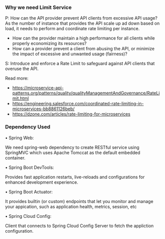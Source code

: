 
### Why we need Limit Service

P: How can the API provider prevent API clients from excessive API usage? As the number
    of instance that provides the API scale up ad down based on load, it needs to perform 
    and coordinate rate limiting per instance.

- How can the provider maintain a high performance for all clients while properly 
   economizing its resources?
- How can a provider prevent a client from abusing the API, or minimize the impact of
  excessive and unwanted usage (fairness)?

S: Introduce and enforce a Rate Limit to safeguard against API clients that overuse the API. 

Read more:
- https://microservice-api-patterns.org/patterns/quality/qualityManagementAndGovernance/RateLimit.html
- https://engineering.salesforce.com/coordinated-rate-limiting-in-microservices-bb8861126beb/
- https://dzone.com/articles/rate-limiting-for-microservices

### Dependency Used

• Spring Web:

  We need spring-web dependency to create RESTful service using SpringMVC which uses Apache 
  Tomccat as the default embedded container. 

• Spring Boot DevTools: 

  Provides fast application restarts, live-reloads and configurations for enhanced 
  development experience.

• Spring Boot Actuator:

  It provides builtin (or custom) endpoints that let you monitor and manage your appication,
  such as application health, metrics, session, etc

• Spring Cloud Config:

  Client that connects to Spring Cloud Config Server to fetch the appliction configuration.
